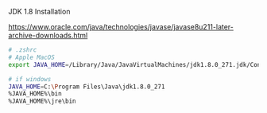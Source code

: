 JDK 1.8 Installation

https://www.oracle.com/java/technologies/javase/javase8u211-later-archive-downloads.html

```bash
# .zshrc
# Apple MacOS
export JAVA_HOME=/Library/Java/JavaVirtualMachines/jdk1.8.0_271.jdk/Contents/Home
```

```bash
# if windows
JAVA_HOME=C:\Program Files\Java\jdk1.8.0_271
%JAVA_HOME%\bin
%JAVA_HOME%\jre\bin
```
 